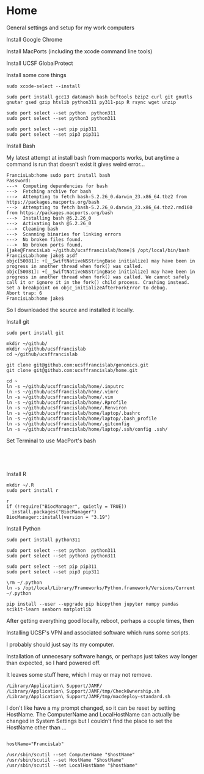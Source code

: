 
#	Home

General settings and setup for my work computers



Install Google Chrome

Install MacPorts (including the xcode command line tools)

Install UCSF GlobalProtect





Install some core things
```
sudo xcode-select --install

sudo port install gcc13 datamash bash bcftools bzip2 curl git gnutls gnutar gsed gzip htslib python311 py311-pip R rsync wget unzip

sudo port select --set python  python311
sudo port select --set python3 python311

sudo port select --set pip pip311
sudo port select --set pip3 pip311
```


Install Bash

My latest attempt at install bash from macports works, but
anytime a command is run that doesn't exist it gives weird error...

```
FrancisLab:home sudo port install bash
Password:
--->  Computing dependencies for bash
--->  Fetching archive for bash
--->  Attempting to fetch bash-5.2.26_0.darwin_23.x86_64.tbz2 from https://packages.macports.org/bash
--->  Attempting to fetch bash-5.2.26_0.darwin_23.x86_64.tbz2.rmd160 from https://packages.macports.org/bash
--->  Installing bash @5.2.26_0
--->  Activating bash @5.2.26_0
--->  Cleaning bash
--->  Scanning binaries for linking errors
--->  No broken files found.
--->  No broken ports found.
[jake@FrancisLab ~/github/ucsffrancislab/home]$ /opt/local/bin/bash
FrancisLab:home jake$ asdf
objc[50081]: +[__SwiftNativeNSStringBase initialize] may have been in progress in another thread when fork() was called.
objc[50081]: +[__SwiftNativeNSStringBase initialize] may have been in progress in another thread when fork() was called. We cannot safely call it or ignore it in the fork() child process. Crashing instead. Set a breakpoint on objc_initializeAfterForkError to debug.
Abort trap: 6
FrancisLab:home jake$ 
```

So I downloaded the source and installed it locally.


Install git


```
sudo port install git

mkdir ~/github/
mkdir ~/github/ucsffrancislab
cd ~/github/ucsffrancislab

git clone git@github.com:ucsffrancislab/genomics.git
git clone git@github.com:ucsffrancislab/home.git

cd ~
ln -s ~/github/ucsffrancislab/home/.inputrc
ln -s ~/github/ucsffrancislab/home/.vimrc 
ln -s ~/github/ucsffrancislab/home/.vim
ln -s ~/github/ucsffrancislab/home/.Rprofile
ln -s ~/github/ucsffrancislab/home/.Renviron
ln -s ~/github/ucsffrancislab/home/laptop/.bashrc
ln -s ~/github/ucsffrancislab/home/laptop/.bash_profile 
ln -s ~/github/ucsffrancislab/home/.gitconfig 
ln -s ~/github/ucsffrancislab/home/laptop/.ssh/config .ssh/
```

Set Terminal to use MacPort's bash
```




```






Install R
```
mkdir ~/.R
sudo port install r

r
if (!require("BiocManager", quietly = TRUE))
  install.packages("BiocManager")
BiocManager::install(version = "3.19")
```


Install Python
```
sudo port install python311

sudo port select --set python  python311
sudo port select --set python3 python311
    
sudo port select --set pip pip311
sudo port select --set pip3 pip311

\rm ~/.python
ln -s /opt/local/Library/Frameworks/Python.framework/Versions/Current ~/.python

pip install --user --upgrade pip biopython jupyter numpy pandas scikit-learn seaborn matplotlib
```




After getting everything good locally, reboot, perhaps a couple times, then 


Installing UCSF's VPN and associated software which runs some scripts.

I probably should just say its my computer.

Installation of unnecesary software hangs, or perhaps just takes way longer than expected, so I hard powered off.

It leaves some stuff here, which I may or may not remove.
```
/Library/Application\ Support/JAMF/
/Library/Application\ Support/JAMF/tmp/CheckOwnership.sh
/Library/Application\ Support/JAMF/tmp/macdeploy-standard.sh
```


I don't like have a my prompt changed, so it can be reset by setting HostName.
The ComputerName and LocalHostName can actually be changed in System Settings
but I couldn't find the place to set the HostName other than ...

```

hostName="FrancisLab"

/usr/sbin/scutil --set ComputerName "$hostName"
/usr/sbin/scutil --set HostName "$hostName"
/usr/sbin/scutil --set LocalHostName "$hostName"

```





